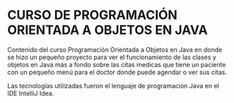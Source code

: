 # CURSO DE PROGRAMACIÓN ORIENTADA A OBJETOS EN JAVA

Contenido del curso Programación Orientada a Objetos en Java en donde se hizo un pequeño proyecto para ver el funcionamiento de las clases y objetos en Java más a fondo sobre las citas medicas que tiene un paciente con un pequeño menú para el doctor donde puede agendar o ver sus citas.

Las tecnologías utilizadas fueron el lenguaje de programación Java en el IDE IntelliJ Idea.
